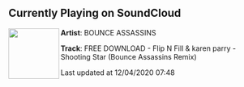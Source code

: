 ## Currently Playing on SoundCloud

[<img align="left" width="100" src="https://i1.sndcdn.com/artworks-000652546627-556kj6-t50x50.jpg">](https://soundcloud.com/user-720306681/flip-n-fill-karen-parry-shooting-star-bounce-assassins-remix)

**Artist**: BOUNCE ASSASSINS 

**Track**: FREE DOWNLOAD - Flip N Fill & karen parry - Shooting Star (Bounce Assassins Remix)

Last updated at 12/04/2020 07:48
